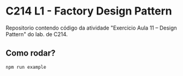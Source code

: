 # C214 L1 - Factory Design Pattern
Repositorio contendo código da atividade "Exercicio Aula 11 – Design Pattern" do lab. de C214.
## Como rodar?
```
npm run example
```